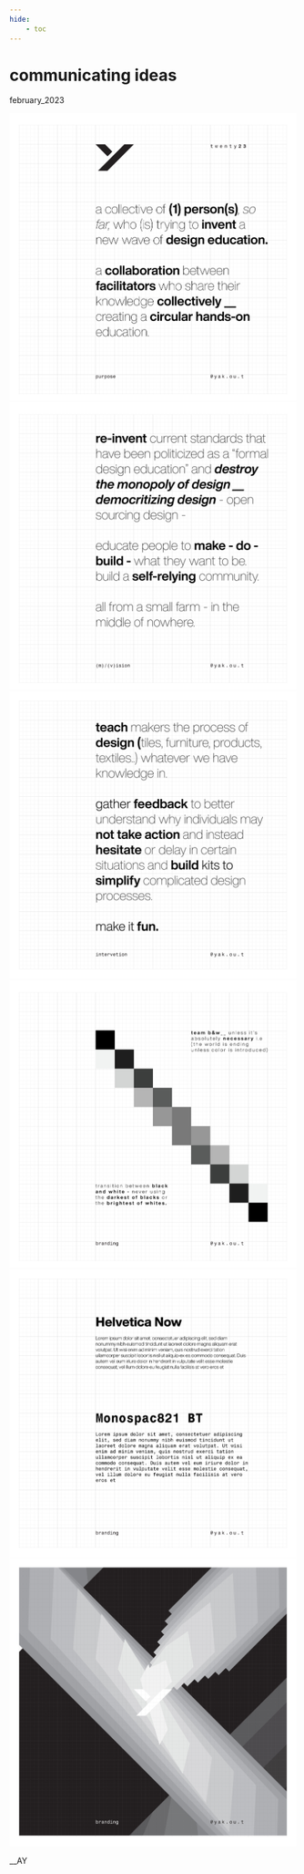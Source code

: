 ```yaml
---
hide:
    - toc
---
```


# communicating ideas
february_2023

![](../images/10_ci/01.jpg)
![](../images/10_ci/02.jpg)
![](../images/10_ci/03.jpg)
![](../images/10_ci/04.jpg)
![](../images/10_ci/05.jpg)
![](../images/10_ci/06.jpg)

__AY